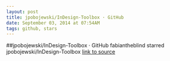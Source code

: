 ```yaml
---
layout: post
title: jpobojewski/InDesign-Toolbox · GitHub
date: September 03, 2014 at 07:54AM
tags: github, stars
---
```

##jpobojewski/InDesign-Toolbox · GitHub
fabiantheblind starred jpobojewski/InDesign-Toolbox
[link to source](http://ift.tt/1rkfD3D) 
